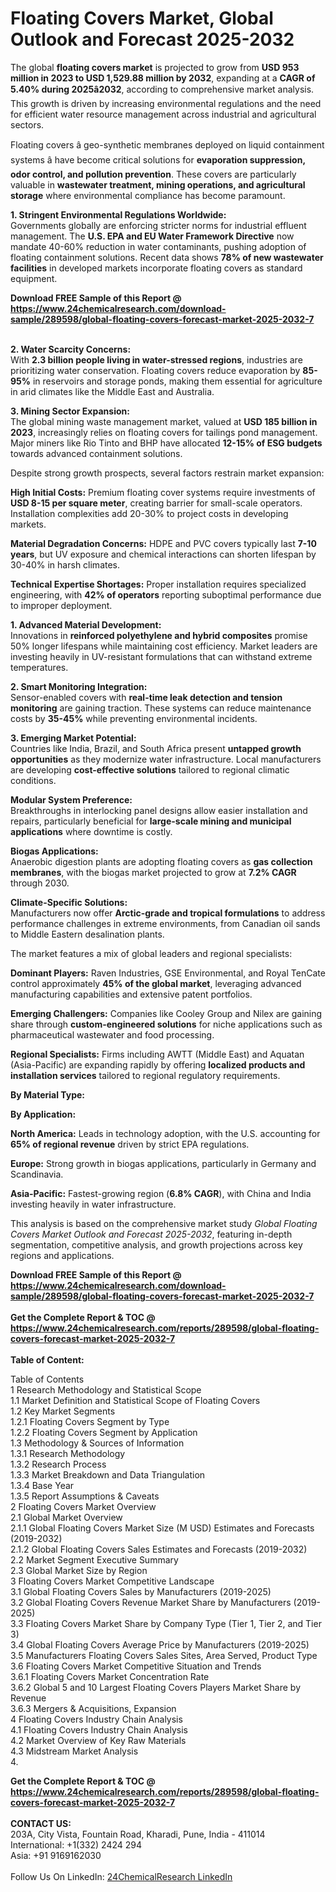 <h1>Floating Covers Market, Global Outlook and Forecast 2025-2032</h1><p>The global <strong>floating covers market</strong> is projected to grow from <strong>USD 953 million in 2023 to USD 1,529.88 million by 2032</strong>, expanding at a <strong>CAGR of 5.40% during 2025â2032</strong>, according to comprehensive market analysis. This growth is driven by increasing environmental regulations and the need for efficient water resource management across industrial and agricultural sectors.</p><p>Floating covers â geo-synthetic membranes deployed on liquid containment systems â have become critical solutions for <strong>evaporation suppression, odor control, and pollution prevention</strong>. These covers are particularly valuable in <strong>wastewater treatment, mining operations, and agricultural storage</strong> where environmental compliance has become paramount.</p><p><strong>1. Stringent Environmental Regulations Worldwide:</strong><br>
Governments globally are enforcing stricter norms for industrial effluent management. The <strong>U.S. EPA and EU Water Framework Directive</strong> now mandate 40-60% reduction in water contaminants, pushing adoption of floating containment solutions. Recent data shows <strong>78% of new wastewater facilities</strong> in developed markets incorporate floating covers as standard equipment.</p><div><b>Download FREE Sample of this Report @ 
            <a href="https://www.24chemicalresearch.com/download-sample/289598/global-floating-covers-forecast-market-2025-2032-7">
            https://www.24chemicalresearch.com/download-sample/289598/global-floating-covers-forecast-market-2025-2032-7</a></b></div><br><p><strong>2. Water Scarcity Concerns:</strong><br>
With <strong>2.3 billion people living in water-stressed regions</strong>, industries are prioritizing water conservation. Floating covers reduce evaporation by <strong>85-95%</strong> in reservoirs and storage ponds, making them essential for agriculture in arid climates like the Middle East and Australia.</p><p><strong>3. Mining Sector Expansion:</strong><br>
The global mining waste management market, valued at <strong>USD 185 billion in 2023</strong>, increasingly relies on floating covers for tailings pond management. Major miners like Rio Tinto and BHP have allocated <strong>12-15% of ESG budgets</strong> towards advanced containment solutions.</p><p>Despite strong growth prospects, several factors restrain market expansion:</p><p><strong>High Initial Costs:</strong> Premium floating cover systems require investments of <strong>USD 8-15 per square meter</strong>, creating barrier for small-scale operators. Installation complexities add 20-30% to project costs in developing markets.</p><p><strong>Material Degradation Concerns:</strong> HDPE and PVC covers typically last <strong>7-10 years</strong>, but UV exposure and chemical interactions can shorten lifespan by 30-40% in harsh climates.</p><p><strong>Technical Expertise Shortages:</strong> Proper installation requires specialized engineering, with <strong>42% of operators</strong> reporting suboptimal performance due to improper deployment.</p><p><strong>1. Advanced Material Development:</strong><br>
Innovations in <strong>reinforced polyethylene and hybrid composites</strong> promise 50% longer lifespans while maintaining cost efficiency. Market leaders are investing heavily in UV-resistant formulations that can withstand extreme temperatures.</p><p><strong>2. Smart Monitoring Integration:</strong><br>
Sensor-enabled covers with <strong>real-time leak detection and tension monitoring</strong> are gaining traction. These systems can reduce maintenance costs by <strong>35-45%</strong> while preventing environmental incidents.</p><p><strong>3. Emerging Market Potential:</strong><br>
Countries like India, Brazil, and South Africa present <strong>untapped growth opportunities</strong> as they modernize water infrastructure. Local manufacturers are developing <strong>cost-effective solutions</strong> tailored to regional climatic conditions.</p><p><strong>Modular System Preference:</strong><br>
	Breakthroughs in interlocking panel designs allow easier installation and repairs, particularly beneficial for <strong>large-scale mining and municipal applications</strong> where downtime is costly.</p><p><strong>Biogas Applications:</strong><br>
	Anaerobic digestion plants are adopting floating covers as <strong>gas collection membranes</strong>, with the biogas market projected to grow at <strong>7.2% CAGR</strong> through 2030.</p><p><strong>Climate-Specific Solutions:</strong><br>
	Manufacturers now offer <strong>Arctic-grade and tropical formulations</strong> to address performance challenges in extreme environments, from Canadian oil sands to Middle Eastern desalination plants.</p><p>The market features a mix of global leaders and regional specialists:</p><p><strong>Dominant Players:</strong> Raven Industries, GSE Environmental, and Royal TenCate control approximately <strong>45% of the global market</strong>, leveraging advanced manufacturing capabilities and extensive patent portfolios.</p><p><strong>Emerging Challengers:</strong> Companies like Cooley Group and Nilex are gaining share through <strong>custom-engineered solutions</strong> for niche applications such as pharmaceutical wastewater and food processing.</p><p><strong>Regional Specialists:</strong> Firms including AWTT (Middle East) and Aquatan (Asia-Pacific) are expanding rapidly by offering <strong>localized products and installation services</strong> tailored to regional regulatory requirements.</p><p><strong>By Material Type:</strong></p><p><strong>By Application:</strong></p><p><strong>North America:</strong> Leads in technology adoption, with the U.S. accounting for <strong>65% of regional revenue</strong> driven by strict EPA regulations.</p><p><strong>Europe:</strong> Strong growth in biogas applications, particularly in Germany and Scandinavia.</p><p><strong>Asia-Pacific:</strong> Fastest-growing region (<strong>6.8% CAGR</strong>), with China and India investing heavily in water infrastructure.</p><p>This analysis is based on the comprehensive market study <em>Global Floating Covers Market Outlook and Forecast 2025-2032</em>, featuring in-depth segmentation, competitive analysis, and growth projections across key regions and applications.</p><div><b>Download FREE Sample of this Report @ 
            <a href="https://www.24chemicalresearch.com/download-sample/289598/global-floating-covers-forecast-market-2025-2032-7">
            https://www.24chemicalresearch.com/download-sample/289598/global-floating-covers-forecast-market-2025-2032-7</a></b></div><br><div><b>Get the Complete Report & TOC @ 
            <a href="https://www.24chemicalresearch.com/reports/289598/global-floating-covers-forecast-market-2025-2032-7">
            https://www.24chemicalresearch.com/reports/289598/global-floating-covers-forecast-market-2025-2032-7</a></b></div><br>
            <b>Table of Content:</b><p>Table of Contents<br />
1 Research Methodology and Statistical Scope<br />
1.1 Market Definition and Statistical Scope of Floating Covers<br />
1.2 Key Market Segments<br />
1.2.1 Floating Covers Segment by Type<br />
1.2.2 Floating Covers Segment by Application<br />
1.3 Methodology & Sources of Information<br />
1.3.1 Research Methodology<br />
1.3.2 Research Process<br />
1.3.3 Market Breakdown and Data Triangulation<br />
1.3.4 Base Year<br />
1.3.5 Report Assumptions & Caveats<br />
2 Floating Covers Market Overview<br />
2.1 Global Market Overview<br />
2.1.1 Global Floating Covers Market Size (M USD) Estimates and Forecasts (2019-2032)<br />
2.1.2 Global Floating Covers Sales Estimates and Forecasts (2019-2032)<br />
2.2 Market Segment Executive Summary<br />
2.3 Global Market Size by Region<br />
3 Floating Covers Market Competitive Landscape<br />
3.1 Global Floating Covers Sales by Manufacturers (2019-2025)<br />
3.2 Global Floating Covers Revenue Market Share by Manufacturers (2019-2025)<br />
3.3 Floating Covers Market Share by Company Type (Tier 1, Tier 2, and Tier 3)<br />
3.4 Global Floating Covers Average Price by Manufacturers (2019-2025)<br />
3.5 Manufacturers Floating Covers Sales Sites, Area Served, Product Type<br />
3.6 Floating Covers Market Competitive Situation and Trends<br />
3.6.1 Floating Covers Market Concentration Rate<br />
3.6.2 Global 5 and 10 Largest Floating Covers Players Market Share by Revenue<br />
3.6.3 Mergers & Acquisitions, Expansion<br />
4 Floating Covers Industry Chain Analysis<br />
4.1 Floating Covers Industry Chain Analysis<br />
4.2 Market Overview of Key Raw Materials<br />
4.3 Midstream Market Analysis<br />
4.</p><div><b>Get the Complete Report & TOC @ 
            <a href="https://www.24chemicalresearch.com/reports/289598/global-floating-covers-forecast-market-2025-2032-7">
            https://www.24chemicalresearch.com/reports/289598/global-floating-covers-forecast-market-2025-2032-7</a></b></div><br><b>CONTACT US:</b><br>
            203A, City Vista, Fountain Road, Kharadi, Pune, India - 411014<br>
            International: +1(332) 2424 294<br>
            Asia: +91 9169162030 <br><br>
            Follow Us On LinkedIn: <a href="https://www.linkedin.com/company/24chemicalresearch/">24ChemicalResearch LinkedIn</a>
